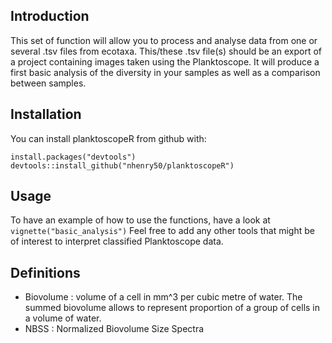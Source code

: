 
## Introduction

This set of function will allow you to process and analyse data from one or several .tsv files from ecotaxa. This/these .tsv file(s) should be an export of a project containing images taken using the Planktoscope. It will produce a first basic analysis of the diversity in your samples as well as a comparison between samples.

## Installation

You can install planktoscopeR from github with:

```
install.packages("devtools")
devtools::install_github("nhenry50/planktoscopeR")

```

## Usage

To have an example of how to use the functions, have a look at
`vignette("basic_analysis")`
Feel free to add any other tools that might be of interest to interpret classified
Planktoscope data.


## Definitions

- Biovolume : volume of a cell in mm^3 per cubic metre of water. The summed biovolume allows to represent proportion of a group of cells in a volume of water. 
- NBSS : Normalized Biovolume Size Spectra
